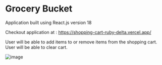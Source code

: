 # Grocery Bucket

Application built using React.js version 18

Checkout application at : https://shopping-cart-ruby-delta.vercel.app/

User will be able to add items to or remove items from the shopping cart. User will be able to clear cart.

![image](https://user-images.githubusercontent.com/107784718/185746845-2558c423-254c-48a7-9ff4-6717a82b4bd1.png)

